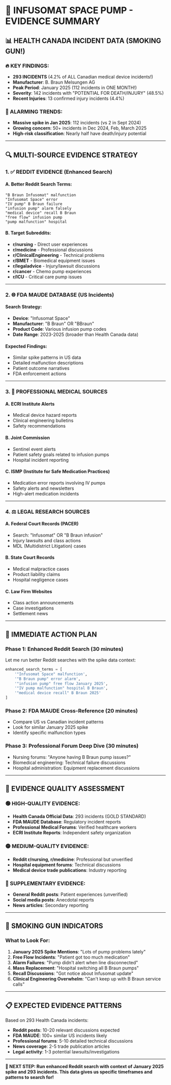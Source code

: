 # 🚨 **INFUSOMAT SPACE PUMP - EVIDENCE SUMMARY**

## 📊 **HEALTH CANADA INCIDENT DATA (SMOKING GUN!)**

### **🔥 KEY FINDINGS:**
- **293 INCIDENTS** (4.2% of ALL Canadian medical device incidents!)
- **Manufacturer**: B. Braun Melsungen AG
- **Peak Period**: January 2025 (112 incidents in ONE MONTH!)
- **Severity**: 142 incidents with "POTENTIAL FOR DEATH/INJURY" (48.5%)
- **Recent Injuries**: 13 confirmed injury incidents (4.4%)

### **🚨 ALARMING TRENDS:**
- **Massive spike in Jan 2025**: 112 incidents (vs 2 in Sept 2024)
- **Growing concern**: 50+ incidents in Dec 2024, Feb, March 2025
- **High-risk classification**: Nearly half have death/injury potential

---

## 🔍 **MULTI-SOURCE EVIDENCE STRATEGY**

### **1. ✅ REDDIT EVIDENCE (Enhanced Search)**

#### **A. Better Reddit Search Terms:**
```
"B Braun Infusomat" malfunction
"Infusomat Space" error
"IV pump" B Braun failure
"infusion pump" alarm falsely
"medical device" recall B Braun
"free flow" infusion pump
"pump malfunction" hospital
```

#### **B. Target Subreddits:**
- **r/nursing** - Direct user experiences
- **r/medicine** - Professional discussions  
- **r/ClinicalEngineering** - Technical problems
- **r/BMET** - Biomedical equipment issues
- **r/legaladvice** - Injury/lawsuit discussions
- **r/cancer** - Chemo pump experiences
- **r/ICU** - Critical care pump issues

---

### **2. 🌐 FDA MAUDE DATABASE (US Incidents)**

#### **Search Strategy:**
- **Device**: "Infusomat Space"
- **Manufacturer**: "B Braun" OR "BBraun"
- **Product Code**: Various infusion pump codes
- **Date Range**: 2023-2025 (broader than Health Canada data)

#### **Expected Findings:**
- Similar spike patterns in US data
- Detailed malfunction descriptions
- Patient outcome narratives
- FDA enforcement actions

---

### **3. 🏥 PROFESSIONAL MEDICAL SOURCES**

#### **A. ECRI Institute Alerts**
- Medical device hazard reports
- Clinical engineering bulletins
- Safety recommendations

#### **B. Joint Commission**
- Sentinel event alerts
- Patient safety goals related to infusion pumps
- Hospital incident reporting

#### **C. ISMP (Institute for Safe Medication Practices)**
- Medication error reports involving IV pumps
- Safety alerts and newsletters
- High-alert medication incidents

---

### **4. ⚖️ LEGAL RESEARCH SOURCES**

#### **A. Federal Court Records (PACER)**
- Search: "Infusomat" OR "B Braun infusion"
- Injury lawsuits and class actions
- MDL (Multidistrict Litigation) cases

#### **B. State Court Records**
- Medical malpractice cases
- Product liability claims
- Hospital negligence cases

#### **C. Law Firm Websites**
- Class action announcements
- Case investigations
- Settlement news

---

## 🚀 **IMMEDIATE ACTION PLAN**

### **Phase 1: Enhanced Reddit Search (30 minutes)**

Let me run better Reddit searches with the spike data context:

```python
enhanced_search_terms = [
    '"Infusomat Space" malfunction',
    '"B Braun pump" error alarm', 
    '"infusion pump" free flow January 2025',
    '"IV pump malfunction" hospital B Braun',
    '"medical device recall" B Braun 2025'
]
```

### **Phase 2: FDA MAUDE Cross-Reference (20 minutes)**
- Compare US vs Canadian incident patterns
- Look for similar January 2025 spike
- Identify specific malfunction types

### **Phase 3: Professional Forum Deep Dive (30 minutes)**
- Nursing forums: "Anyone having B Braun pump issues?"
- Biomedical engineering: Technical failure discussions
- Hospital administration: Equipment replacement discussions

---

## 🎯 **EVIDENCE QUALITY ASSESSMENT**

### **🟢 HIGH-QUALITY EVIDENCE:**
- **Health Canada Official Data**: 293 incidents (GOLD STANDARD)
- **FDA MAUDE Database**: Regulatory incident reports
- **Professional Medical Forums**: Verified healthcare workers
- **ECRI Institute Reports**: Independent safety organization

### **🟡 MEDIUM-QUALITY EVIDENCE:**
- **Reddit r/nursing, r/medicine**: Professional but unverified
- **Hospital equipment forums**: Technical discussions
- **Medical device trade publications**: Industry reporting

### **🔴 SUPPLEMENTARY EVIDENCE:**
- **General Reddit posts**: Patient experiences (unverified)
- **Social media posts**: Anecdotal reports
- **News articles**: Secondary reporting

---

## 🚨 **SMOKING GUN INDICATORS**

### **What to Look For:**
1. **January 2025 Spike Mentions**: "Lots of pump problems lately"
2. **Free Flow Incidents**: "Patient got too much medication"
3. **Alarm Failures**: "Pump didn't alert when line disconnected"
4. **Mass Replacement**: "Hospital switching all B Braun pumps"
5. **Recall Discussions**: "Got notice about Infusomat update"
6. **Clinical Engineering Overwhelm**: "Can't keep up with B Braun service calls"

---

## 📋 **EXPECTED EVIDENCE PATTERNS**

Based on 293 Health Canada incidents:
- **Reddit posts**: 10-20 relevant discussions expected
- **FDA MAUDE**: 100+ similar US incidents likely
- **Professional forums**: 5-10 detailed technical discussions
- **News coverage**: 2-5 trade publication articles
- **Legal activity**: 1-3 potential lawsuits/investigations

---

**🎯 NEXT STEP: Run enhanced Reddit search with context of January 2025 spike and 293 incidents. This data gives us specific timeframes and patterns to search for!**